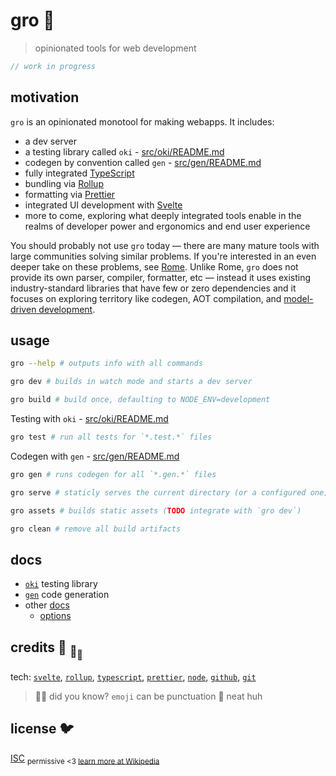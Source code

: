 # gro :chestnut:

> opinionated tools for web development

```ts
// work in progress
```

## motivation

`gro` is an opinionated monotool for making webapps.
It includes:

- a dev server
- a testing library called `oki` - [src/oki/README.md](src/oki/README.md)
- codegen by convention called `gen` - [src/gen/README.md](src/gen/README.md)
- fully integrated [TypeScript](https://github.com/microsoft/typescript)
- bundling via [Rollup](https://github.com/rollup/rollup)
- formatting via [Prettier](https://github.com/prettier/prettier)
- integrated UI development with
  [Svelte](https://github.com/sveltejs/svelte)
- more to come, exploring what deeply integrated tools enable
  in the realms of developer power and ergonomics and end user experience

You should probably not use `gro` today —
there are many mature tools with large communities solving similar problems.
If you're interested in an even deeper take on these problems,
see [Rome](https://github.com/facebookexperimental/rome).
Unlike Rome, `gro` does not provide its own parser, compiler, formatter, etc —
instead it uses existing industry-standard libraries
that have few or zero dependencies
and it focuses on exploring territory like codegen, AOT compilation,
and [model-driven development](https://en.wikipedia.org/wiki/Model-driven_engineering).

## usage

```bash
gro --help # outputs info with all commands
```

```bash
gro dev # builds in watch mode and starts a dev server
```

```bash
gro build # build once, defaulting to NODE_ENV=development
```

Testing with `oki` - [src/oki/README.md](src/oki/README.md)

```bash
gro test # run all tests for `*.test.*` files
```

Codegen with `gen` - [src/gen/README.md](src/gen/README.md)

```bash
gro gen # runs codegen for all `*.gen.*` files
```

```bash
gro serve # staticly serves the current directory (or a configured one)
```

```bash
gro assets # builds static assets (TODO integrate with `gro dev`)
```

```bash
gro clean # remove all build artifacts
```

## docs

- [`oki`](src/oki/README.md) testing library
- [`gen`](src/gen/README.md) code generation
- other [docs](src/docs)
  - [options](src/docs/options.md)

## credits :turtle: <sub>:turtle:</sub><sub><sub>:turtle:</sub></sub>

tech:
[`svelte`](https://github.com/sveltejs/svelte),
[`rollup`](https://github.com/rollup/rollup),
[`typescript`](https://github.com/microsoft/TypeScript),
[`prettier`](https://github.com/prettier/prettier),
[`node`](https://nodejs.org),
[`github`](https://github.com),
[`git`](https://git-scm.com/)

> :rainbow::sparkles: did you know? `emoji` can be punctuation :snail: neat huh

## license :bird:

[ISC](license)
<sub>permissive <3 [learn more at Wikipedia](https://en.wikipedia.org/wiki/ISC_license)</sub>
